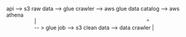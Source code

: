 api --> s3 raw data --> glue crawler --> aws glue data catalog --> aws athena  
&emsp;&emsp;&emsp;&emsp;&emsp; | &emsp;&emsp;&emsp;&emsp;&emsp;&emsp;&emsp;&emsp;&emsp;&emsp;&emsp;&emsp;&emsp;&emsp;&emsp;&emsp;&emsp;&emsp;&emsp;&emsp;&nbsp; ^  
&emsp;&emsp;&emsp;&emsp;&emsp;        -- > glue job --> s3 clean data --> data crawler |

